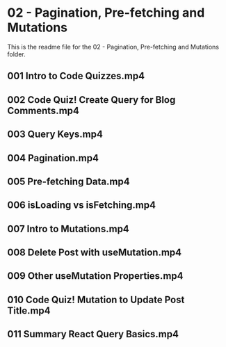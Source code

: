 # 02 - Pagination, Pre-fetching and Mutations

This is the readme file for the 02 - Pagination, Pre-fetching and Mutations folder.

## 001 Intro to Code Quizzes.mp4

## 002 Code Quiz! Create Query for Blog Comments.mp4

## 003 Query Keys.mp4

## 004 Pagination.mp4

## 005 Pre-fetching Data.mp4

## 006 isLoading vs isFetching.mp4

## 007 Intro to Mutations.mp4

## 008 Delete Post with useMutation.mp4

## 009 Other useMutation Properties.mp4

## 010 Code Quiz! Mutation to Update Post Title.mp4

## 011 Summary React Query Basics.mp4

